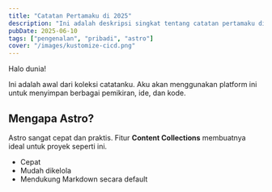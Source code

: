 ```yaml
---
title: "Catatan Pertamaku di 2025"
description: "Ini adalah deskripsi singkat tentang catatan pertamaku di situs ini."
pubDate: 2025-06-10
tags: ["pengenalan", "pribadi", "astro"]
cover: "/images/kustomize-cicd.png"
---
```


Halo dunia!

Ini adalah awal dari koleksi catatanku. Aku akan menggunakan platform ini untuk menyimpan berbagai pemikiran, ide, dan kode.

## Mengapa Astro?

Astro sangat cepat dan praktis. Fitur **Content Collections** membuatnya ideal untuk proyek seperti ini.

- Cepat
- Mudah dikelola
- Mendukung Markdown secara default

